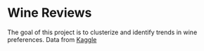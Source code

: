
# Wine Reviews
The goal of this project is to clusterize and identify trends in wine preferences. Data from [Kaggle](https://www.kaggle.com/zynicide/wine-reviews)
